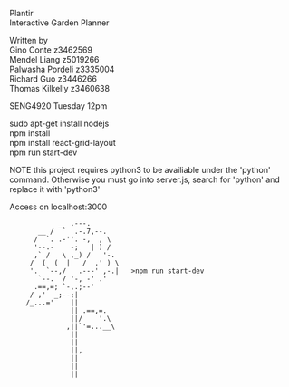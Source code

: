 Plantir  
Interactive Garden Planner

Written by  
Gino Conte z3462569  
Mendel Liang z5019266  
Palwasha Pordeli z3335004  
Richard Guo z3446266  
Thomas Kilkelly z3460638  

SENG4920 Tuesday 12pm

sudo apt-get install nodejs  
npm install  
npm install react-grid-layout  
npm run start-dev  

NOTE this project requires python3 to be availiable under the 'python' command. Otherwise you must go into server.js, search for 'python' and replace it with 'python3'

Access on localhost:3000

                __ .---.               
           __ /  `  .-.7,--.       
          /  `. .-''. -,  , \          
          '--.-    -;   | ) /          
          ,` /   \ ,_) /   '-.          
         /  (  (  |   /  .' ) \        
         '.  `--,/   .---' ,-.|   >npm run start-dev         
           `--.  / '-, -' .'           
          .==,=; `-,.;--'          
         / ,'  _;--;|           
        /_...='    ||       
                   || .==,=.  
                   ||/    '.\                   
                  ,||`'=...__\                  
                   ||                     
                   ||                   
                   ||,                    
                   ||                   
                   ||                   
                   ||
